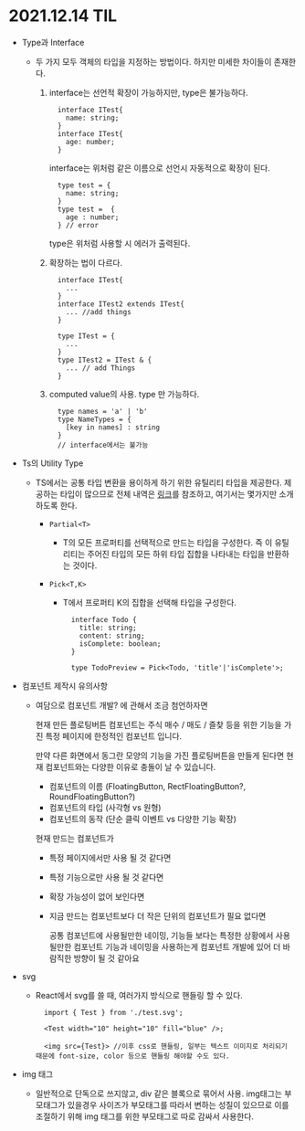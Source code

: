 # 2021.12.14 TIL

- Type과 Interface

  - 두 가지 모두 객체의 타입을 지정하는 방법이다. 하지만 미세한 차이들이 존재한다.

    1. interface는 선언적 확장이 가능하지만, type은 불가능하다.
       ```
         interface ITest{
           name: string;
         }
         interface ITest{
           age: number;
         }
       ```
       interface는 위처럼 같은 이름으로 선언시 자동적으로 확장이 된다.
       ```
         type test = {
           name: string;
         }
         type test =  {
           age : number;
         } // error
       ```
       type은 위처럼 사용할 시 에러가 출력된다.
    2. 확장하는 법이 다르다.

       ```
         interface ITest{
           ...
         }
         interface ITest2 extends ITest{
           ... //add things
         }

         type ITest = {
           ...
         }
         type ITest2 = ITest & {
           ... // add Things
         }
       ```

    3. computed value의 사용. type 만 가능하다.
       ```
         type names = 'a' | 'b'
         type NameTypes = {
           [key in names] : string
         }
         // interface에서는 불가능
       ```

- Ts의 Utility Type

  - TS에서는 공통 타입 변환을 용이하게 하기 위한 유틸리티 타입을 제공한다. 제공하는 타입이 많으므로 전체 내역은 [링크](https://typescript-kr.github.io/pages/utility-types.html)를 참조하고, 여기서는 몇가지만 소개하도록 한다.

    - `Partial<T>`
      - T의 모든 프로퍼티를 선택적으로 만드는 타입을 구성한다. 즉 이 유틸리티는 주어진 타입의 모든 하위 타입 집합을 나타내는 타입을 반환하는 것이다.
    - `Pick<T,K>`

      - T에서 프로퍼티 K의 집합을 선택해 타입을 구성한다.

        ```
          interface Todo {
            title: string;
            content: string;
            isComplete: boolean;
          }

          type TodoPreview = Pick<Todo, 'title'|'isComplete'>;
        ```

- 컴포넌트 제작시 유의사항

  - 여담으로 컴포넌트 개발? 에 관해서 조금 첨언하자면

    현재 만든 플로팅버튼 컴포넌트는 주식 매수 / 매도 / 즐찾 등을 위한 기능을 가진 특정 페이지에 한정적인 컴포넌트 입니다.

    만약 다른 화면에서 동그란 모양의 기능을 가진 플로팅버튼을 만들게 된다면 현재 컴포넌트와는 다양한 이유로 충돌이 날 수 있습니다.

    - 컴포넌트의 이름 (FloatingButton, RectFloatingButton?, RoundFloatingButton?)
    - 컴포넌트의 타입 (사각형 vs 원형)
    - 컴포넌트의 동작 (단순 클릭 이벤트 vs 다양한 기능 확장)

    현재 만드는 컴포넌트가

    - 특정 페이지에서만 사용 될 것 같다면
    - 특정 기능으로만 사용 될 것 같다면
    - 확장 가능성이 없어 보인다면
    - 지금 만드는 컴포넌트보다 더 작은 단위의 컴포넌트가 필요 없다면

      공통 컴포넌트에 사용될만한 네이밍, 기능들 보다는 특정한 상황에서 사용될만한 컴포넌트 기능과 네이밍을 사용하는게 컴포넌트 개발에 있어 더 바람직한 방향이 될 것 같아요

- svg

  - React에서 svg를 쓸 때, 여러가지 방식으로 핸들링 할 수 있다.

    ```
      import { Test } from './test.svg';

      <Test width="10" height="10" fill="blue" />;

      <img src={Test}> //이후 css로 핸들링, 일부는 텍스트 이미지로 처리되기 때문에 font-size, color 등으로 핸들링 해야할 수도 있다.
    ```

- img 태그
  - 일반적으로 단독으로 쓰지않고, div 같은 블록으로 묶어서 사용. img태그는 부모태그가 있을경우 사이즈가 부모태그를 따라서 변하는 성질이 있으므로 이를 조절하기 위해 img 태그를 위한 부모태그로 따로 감싸서 사용한다.
